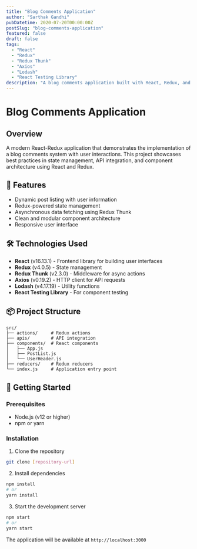 ```yaml
---
title: "Blog Comments Application"
author: "Sarthak Gandhi"
pubDatetime: 2020-07-20T00:00:00Z
postSlug: "blog-comments-application"
featured: false
draft: false
tags:
  - "React"
  - "Redux"
  - "Redux Thunk"
  - "Axios"
  - "Lodash"
  - "React Testing Library"
description: "A blog comments application built with React, Redux, and Axios, showcasing best practices in state management, API integration, and component architecture."
---
```


# Blog Comments Application

## Overview

A modern React-Redux application that demonstrates the implementation of a blog comments system with user interactions. This project showcases best practices in state management, API integration, and component architecture using React and Redux.

## 🚀 Features

- Dynamic post listing with user information
- Redux-powered state management
- Asynchronous data fetching using Redux Thunk
- Clean and modular component architecture
- Responsive user interface

## 🛠️ Technologies Used

- **React** (v16.13.1) - Frontend library for building user interfaces
- **Redux** (v4.0.5) - State management
- **Redux Thunk** (v2.3.0) - Middleware for async actions
- **Axios** (v0.19.2) - HTTP client for API requests
- **Lodash** (v4.17.19) - Utility functions
- **React Testing Library** - For component testing

## 📦 Project Structure

```
src/
├── actions/     # Redux actions
├── apis/        # API integration
├── components/  # React components
│   ├── App.js
│   ├── PostList.js
│   └── UserHeader.js
├── reducers/    # Redux reducers
└── index.js     # Application entry point
```

## 🚀 Getting Started

### Prerequisites

- Node.js (v12 or higher)
- npm or yarn

### Installation

1. Clone the repository

```bash
git clone [repository-url]
```

2. Install dependencies

```bash
npm install
# or
yarn install
```

3. Start the development server

```bash
npm start
# or
yarn start
```

The application will be available at `http://localhost:3000`
